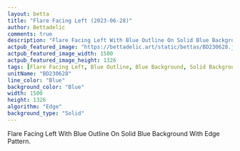 ```yaml
---
layout: betta
title: "Flare Facing Left (2023-06-28)"
author: Bettadelic
comments: true
description: "Flare Facing Left With Blue Outline On Solid Blue Background With Edge Pattern."
actpub_featured_image: "https://bettadelic.art/static/bettas/BD230628.jpg"
actpub_featured_image_width: 1500
actpub_featured_image_height: 1326
tags: [Flare Facing Left, Blue Outline, Blue Background, Solid Background Pattern, Edge Pattern, June 2023]
unitName: "BD230628"
line_color: "Blue"
background_color: "Blue"
width: 1500
height: 1326
algorithm: "Edge"
background_type: "Solid"
---
```


Flare Facing Left With Blue Outline On Solid Blue Background With Edge Pattern.
